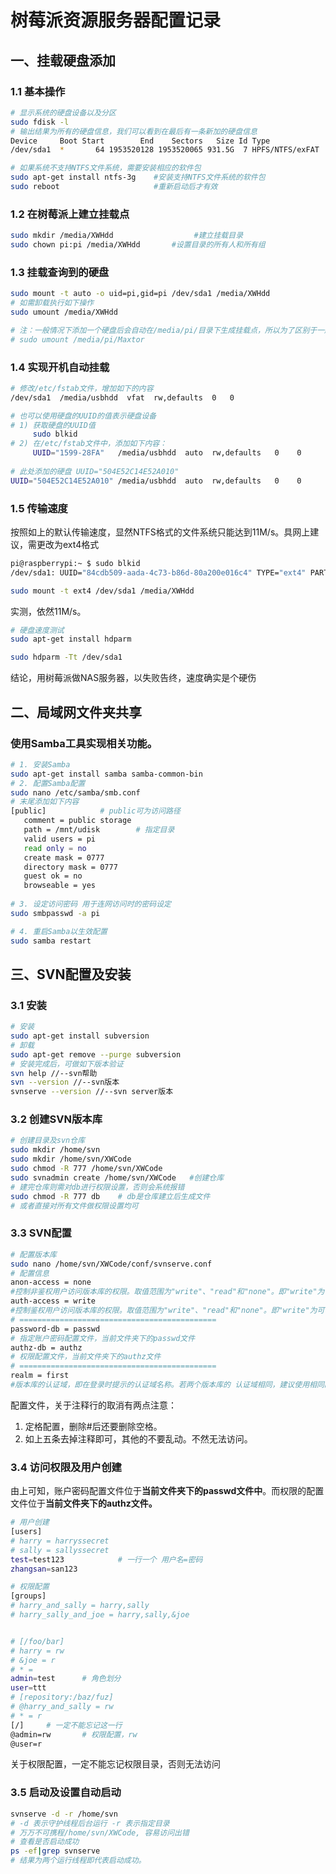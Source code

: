 # 树莓派资源服务器配置记录

## 一、挂载硬盘添加

### 1.1 基本操作

```sh
# 显示系统的硬盘设备以及分区
sudo fdisk -l
# 输出结果为所有的硬盘信息，我们可以看到在最后有一条新加的硬盘信息
Device     Boot Start        End    Sectors   Size Id Type
/dev/sda1  *       64 1953520128 1953520065 931.5G  7 HPFS/NTFS/exFAT

```

```sh
# 如果系统不支持NTFS文件系统，需要安装相应的软件包
sudo apt-get install ntfs-3g    #安装支持NTFS文件系统的软件包
sudo reboot                     #重新启动后才有效

```

### 1.2 在树莓派上建立挂载点

```sh
sudo mkdir /media/XWHdd                  #建立挂载目录
sudo chown pi:pi /media/XWHdd       #设置目录的所有人和所有组
```

### 1.3 挂载查询到的硬盘

```sh
sudo mount -t auto -o uid=pi,gid=pi /dev/sda1 /media/XWHdd
# 如需卸载执行如下操作
sudo umount /media/XWHdd

# 注：一般情况下添加一个硬盘后会自动在/media/pi/目录下生成挂载点，所以为了区别于一般硬件设备放于与Pi平级的/media/XWHdd下。因此新添加之前首先删除已有的挂载点
# sudo umount /media/pi/Maxtor
```

### 1.4 实现开机自动挂载

```sh
# 修改/etc/fstab文件，增加如下的内容
/dev/sda1  /media/usbhdd  vfat  rw,defaults  0   0    

# 也可以使用硬盘的UUID的值表示硬盘设备
# 1) 获取硬盘的UUID值
     sudo blkid
# 2) 在/etc/fstab文件中，添加如下内容：
     UUID="1599-28FA"   /media/usbhdd  auto  rw,defaults   0    0
     
# 此处添加的硬盘 UUID="504E52C14E52A010"
UUID="504E52C14E52A010" /media/usbhdd  auto  rw,defaults   0    0
```

### 1.5 传输速度

按照如上的默认传输速度，显然NTFS格式的文件系统只能达到11M/s。具网上建议，需更改为ext4格式

```sh
pi@raspberrypi:~ $ sudo blkid
/dev/sda1: UUID="84cdb509-aada-4c73-b86d-80a200e016c4" TYPE="ext4" PARTUUID="25426ade-01"

sudo mount -t ext4 /dev/sda1 /media/XWHdd
```

实测，依然11M/s。

```sh
# 硬盘速度测试
sudo apt-get install hdparm

sudo hdparm -Tt /dev/sda1
```



结论，用树莓派做NAS服务器，以失败告终，速度确实是个硬伤



## 二、局域网文件夹共享

###  使用Samba工具实现相关功能。

```sh
# 1. 安装Samba
sudo apt-get install samba samba-common-bin
# 2. 配置Samba配置
sudo nano /etc/samba/smb.conf
# 末尾添加如下内容
[public]			# public可为访问路径
   comment = public storage
   path = /mnt/udisk		# 指定目录
   valid users = pi
   read only = no
   create mask = 0777
   directory mask = 0777
   guest ok = no
   browseable = yes
   
# 3. 设定访问密码	用于连网访问时的密码设定
sudo smbpasswd -a pi

# 4. 重启Samba以生效配置
sudo samba restart
```



## 三、SVN配置及安装

### 3.1 安装

```sh
# 安装
sudo apt-get install subversion
# 卸载
sudo apt-get remove --purge subversion
# 安装完成后，可做如下版本验证
svn help //--svn帮助
svn --version //--svn版本
svnserve --version //--svn server版本
```

### 3.2 创建SVN版本库

```sh
# 创建目录及svn仓库
sudo mkdir /home/svn
sudo mkdir /home/svn/XWCode
sudo chmod -R 777 /home/svn/XWCode
sudo svnadmin create /home/svn/XWCode	#创建仓库
# 建完仓库则需对db进行权限设置，否则会系统报错
sudo chmod -R 777 db	# db是仓库建立后生成文件
# 或者直接对所有文件做权限设置均可
```

### 3.3 SVN配置

```sh
# 配置版本库
sudo nano /home/svn/XWCode/conf/svnserve.conf
# 配置信息
anon-access = none   
#控制非鉴权用户访问版本库的权限。取值范围为"write"、"read"和"none"。即"write"为可读可写，"read"为只读，"none"表示无访问权限。缺省值：read
auth-access = write 
#控制鉴权用户访问版本库的权限。取值范围为"write"、"read"和"none"。即"write"为可读可写，"read"为只读，"none"表示无访问权限。缺省值：write
# ============================================
password-db = passwd 
# 指定账户密码配置文件，当前文件夹下的passwd文件
authz-db = authz
# 权限配置文件，当前文件夹下的authz文件
# ============================================
realm = first    
#版本库的认证域，即在登录时提示的认证域名称。若两个版本库的 认证域相同，建议使用相同的用户名口令数据文件。缺省值：一个UUID(Universal Unique IDentifier，全局唯一标示)
```

配置文件，关于注释行的取消有两点注意：

1. 定格配置，删除#后还要删除空格。
2. 如上五条去掉注释即可，其他的不要乱动。不然无法访问。

### 3.4 访问权限及用户创建

由上可知，账户密码配置文件位于**当前文件夹下的passwd文件中**。而权限的配置文件位于**当前文件夹下的authz文件。**

```sh
# 用户创建
[users]
# harry = harryssecret
# sally = sallyssecret
test=test123			# 一行一个 用户名=密码
zhangsan=san123
```

```sh
# 权限配置
[groups]
# harry_and_sally = harry,sally
# harry_sally_and_joe = harry,sally,&joe


# [/foo/bar]
# harry = rw
# &joe = r
# * =
admin=test		# 角色划分
user=ttt
# [repository:/baz/fuz]
# @harry_and_sally = rw
# * = r
[/]		# 一定不能忘记这一行
@admin=rw		# 权限配置，rw
@user=r
```

关于权限配置，一定不能忘记权限目录，否则无法访问

### 3.5 启动及设置自动启动

```sh
svnserve -d -r /home/svn
# -d 表示守护线程后台运行 -r 表示指定目录
# 万万不可携程/home/svn/XWCode, 容易访问出错
# 查看是否启动成功
ps -ef|grep svnserve
# 结果为两个运行线程即代表启动成功。


```











































